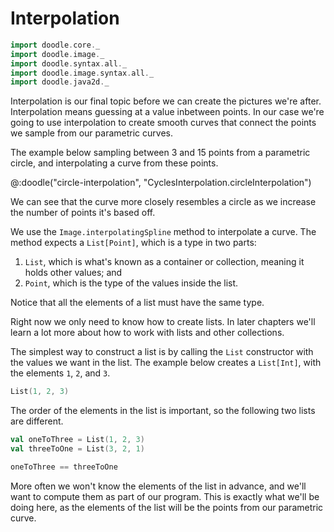 # Interpolation

```scala mdoc:invisible
import doodle.core._
import doodle.image._
import doodle.syntax.all._
import doodle.image.syntax.all._
import doodle.java2d._
```

Interpolation is our final topic before we can create the pictures we're after.
Interpolation means guessing at a value inbetween points.
In our case we're going to use interpolation to create smooth curves that connect the points we sample from our parametric curves.

The example below sampling between 3 and 15 points from a parametric circle, and interpolating a curve from these points.

@:doodle("circle-interpolation", "CyclesInterpolation.circleInterpolation")

We can see that the curve more closely resembles a circle as we increase the number of points it's based off.

We use the `Image.interpolatingSpline` method to interpolate a curve. 
The method expects a `List[Point]`, which is a type in two parts:

1. `List`, which is what's known as a container or collection, meaning it holds other values; and
2. `Point`, which is the type of the values inside the list.

Notice that all the elements of a list must have the same type.

Right now we only need to know how to create lists.
In later chapters we'll learn a lot more about how to work with lists and other collections.

The simplest way to construct a list is by calling the `List` constructor with the values we want in the list.
The example below creates a `List[Int]`, with the elements `1`, `2`, and `3`.

```scala mdoc
List(1, 2, 3)
```

The order of the elements in the list is important, so the following two lists are different.

```scala mdoc:silent
val oneToThree = List(1, 2, 3)
val threeToOne = List(3, 2, 1)
```
```scala mdoc
oneToThree == threeToOne
```

More often we won't know the elements of the list in advance,
and we'll want to compute them as part of our program.
This is exactly what we'll be doing here,
as the elements of the list will be the points from our parametric curve.

